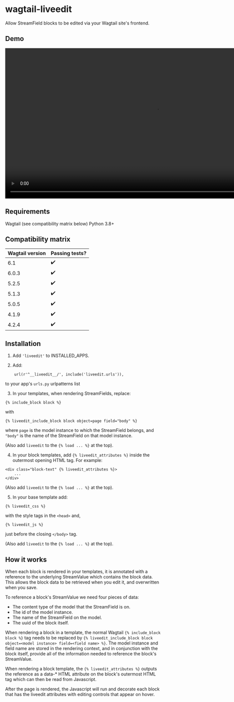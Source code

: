 # wagtail-liveedit

Allow StreamField blocks to be edited via your Wagtail site's frontend.

## Demo

<video src="https://user-images.githubusercontent.com/1122893/144843168-9ac50c50-6596-43bc-a1a6-53861e382ae0.mp4" width="962"></video>

## Requirements

Wagtail (see compatibility matrix below)
Python 3.8+

## Compatibility matrix

Wagtail version | Passing tests?
----------------|---------------
6.1             | :heavy_check_mark:
6.0.3           | :heavy_check_mark:
5.2.5           | :heavy_check_mark:
5.1.3           | :heavy_check_mark:
5.0.5           | :heavy_check_mark:
4.1.9           | :heavy_check_mark:
4.2.4           | :heavy_check_mark:

## Installation

1. Add `'liveedit'` to INSTALLED_APPS.

2. Add:

```
    url(r'^__liveedit__/', include('liveedit.urls')),
```
to your app's `urls.py` urlpatterns list

3. In your templates, when rendering StreamFields, replace:

`{% include_block block %}`

with

`{% liveedit_include_block block object=page field="body" %}`

where `page` is the model instance to which the StreamField belongs, and `"body"` is the name of the StreamField on that model instance.

(Also add `liveedit` to the `{% load ... %}` at the top).

4. In your block templates, add `{% liveedit_attributes %}` inside the outermost opening HTML tag. For example:

```
<div class="block-text" {% liveedit_attributes %}>
    ...
</div>
```

(Also add `liveedit` to the `{% load ... %}` at the top).

5. In your base template add:

`{% liveedit_css %}`

with the style tags in the `<head>` and, 

`{% liveedit_js %}`

just before the closing `</body>` tag.

(Also add `liveedit` to the `{% load ... %}` at the top).


## How it works

When each block is rendered in your templates, it is annotated with a reference to the underlying StreamValue which contains the block data. This allows the block data to be retrieved when you edit it, and overwritten when you save.

To reference a block's StreamValue we need four pieces of data:
- The content type of the model that the StreamField is on.
- The id of the model instance.
- The name of the StreamField on the model.
- The uuid of the block itself.

When rendering a block in a template, the normal Wagtail `{% include_block block %}` tag needs to be replaced by `{% liveedit_include_block block object=<model instance> field=<field name> %}`. The model instance and field name are stored in the rendering context, and in conjunction with the block itself, provide all of the information needed to reference the block's StreamValue.

When rendering a block template, the `{% liveedit_attributes %}` outputs the reference as a data-* HTML attribute on the block's outermost HTML tag which can then be read from Javascript.

After the page is rendered, the Javascript will run and decorate each block that has the liveedit attributes with editing controls that appear on hover.
